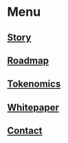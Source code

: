 # Menu

## [Story](/story)
## [Roadmap](/roadmap)
## [Tokenomics](/tokenomics)
## [Whitepaper](/whitepaper)
## [Contact](/contact)





